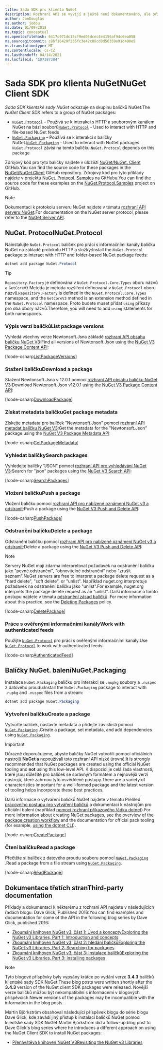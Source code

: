 ```yaml
---
title: Sada SDK pro klienta NuGet
description: Rozhraní API se vyvíjí a ještě není dokumentováno, ale příklady jsou k dispozici na blogu Dave Glick.
author: JonDouglas
ms.author: jodou
ms.date: 01/09/2018
ms.topic: conceptual
ms.openlocfilehash: 6417c971dc13cf9ed05dcec4e4156af94c0ea058
ms.sourcegitcommit: c8bf16420f235fc3e42c08cd0d56359e91d490e5
ms.translationtype: MT
ms.contentlocale: cs-CZ
ms.lasthandoff: 04/14/2021
ms.locfileid: "107387384"
---
```

# <a name="nuget-client-sdk"></a><span data-ttu-id="5e132-103">Sada SDK pro klienta NuGet</span><span class="sxs-lookup"><span data-stu-id="5e132-103">NuGet Client SDK</span></span>

<span data-ttu-id="5e132-104">*Sada SDK klientské sady NuGet* odkazuje na skupinu balíčků NuGet:</span><span class="sxs-lookup"><span data-stu-id="5e132-104">The *NuGet Client SDK* refers to a group of NuGet packages:</span></span>

* <span data-ttu-id="5e132-105">[`NuGet.Protocol`](https://www.nuget.org/packages/NuGet.Protocol) – Používá se k interakci s HTTP a souborovým kanálem NuGet na bázi souborů</span><span class="sxs-lookup"><span data-stu-id="5e132-105">[`NuGet.Protocol`](https://www.nuget.org/packages/NuGet.Protocol) - Used to interact with HTTP and file-based NuGet feeds</span></span>
* <span data-ttu-id="5e132-106">[`NuGet.Packaging`](https://www.nuget.org/packages/NuGet.Packaging) – Používá se k interakci s balíčky NuGet.</span><span class="sxs-lookup"><span data-stu-id="5e132-106">[`NuGet.Packaging`](https://www.nuget.org/packages/NuGet.Packaging) - Used to interact with NuGet packages.</span></span> <span data-ttu-id="5e132-107">`NuGet.Protocol` závisí na tomto balíčku.</span><span class="sxs-lookup"><span data-stu-id="5e132-107">`NuGet.Protocol` depends on this package</span></span>

<span data-ttu-id="5e132-108">Zdrojový kód pro tyto balíčky najdete v úložišti [NuGet/NuGet. Client](https://github.com/NuGet/NuGet.Client) GitHub.</span><span class="sxs-lookup"><span data-stu-id="5e132-108">You can find the source code for these packages in the [NuGet/NuGet.Client](https://github.com/NuGet/NuGet.Client) GitHub repository.</span></span>
<span data-ttu-id="5e132-109">Zdrojový kód pro tyto příklady najdete v projektu [NuGet. Protocol. Samples](https://github.com/NuGet/Samples/tree/main/NuGetProtocolSamples) na GitHubu.</span><span class="sxs-lookup"><span data-stu-id="5e132-109">You can find the source code for these examples on the [NuGet.Protocol.Samples](https://github.com/NuGet/Samples/tree/main/NuGetProtocolSamples) project on GitHub.</span></span>

> [!Note]
> <span data-ttu-id="5e132-110">Dokumentaci k protokolu serveru NuGet najdete v tématu [rozhraní API serveru NuGet](~/api/overview.md).</span><span class="sxs-lookup"><span data-stu-id="5e132-110">For documentation on the NuGet server protocol, please refer to the [NuGet Server API](~/api/overview.md).</span></span>

## <a name="nugetprotocol"></a><span data-ttu-id="5e132-111">NuGet. Protocol</span><span class="sxs-lookup"><span data-stu-id="5e132-111">NuGet.Protocol</span></span>

<span data-ttu-id="5e132-112">Nainstalujte `NuGet.Protocol` balíček pro práci s informačními kanály balíčku NuGet na základě protokolu HTTP a složky:</span><span class="sxs-lookup"><span data-stu-id="5e132-112">Install the `NuGet.Protocol` package to interact with HTTP and folder-based NuGet package feeds:</span></span>

```ps1
dotnet add package NuGet.Protocol
```

> [!Tip]
> <span data-ttu-id="5e132-113">`Repository.Factory` je definována v `NuGet.Protocol.Core.Types` oboru názvů a `GetCoreV3` Metoda je metoda rozšíření definovaná v `NuGet.Protocol` oboru názvů.</span><span class="sxs-lookup"><span data-stu-id="5e132-113">`Repository.Factory` is defined in the `NuGet.Protocol.Core.Types` namespace, and the `GetCoreV3` method is an extension method defined in the `NuGet.Protocol` namespace.</span></span> <span data-ttu-id="5e132-114">Proto budete muset přidat `using` příkazy pro oba obory názvů.</span><span class="sxs-lookup"><span data-stu-id="5e132-114">Therefore, you will need to add `using` statements for both namespaces.</span></span>

### <a name="list-package-versions"></a><span data-ttu-id="5e132-115">Výpis verzí balíčků</span><span class="sxs-lookup"><span data-stu-id="5e132-115">List package versions</span></span>

<span data-ttu-id="5e132-116">Vyhledá všechny verze Newtonsoft.Jsna základě [rozhraní API obsahu balíčku NuGet V3](../api/package-base-address-resource.md#enumerate-package-versions):</span><span class="sxs-lookup"><span data-stu-id="5e132-116">Find all versions of Newtonsoft.Json using the [NuGet V3 Package Content API](../api/package-base-address-resource.md#enumerate-package-versions):</span></span>

[!code-csharp[ListPackageVersions](~/../nuget-samples/NuGetProtocolSamples/Program.cs?name=ListPackageVersions)]

### <a name="download-a-package"></a><span data-ttu-id="5e132-117">Stažení balíčku</span><span class="sxs-lookup"><span data-stu-id="5e132-117">Download a package</span></span>

<span data-ttu-id="5e132-118">Stažení Newtonsoft.Jsna v 12.0.1 pomocí [rozhraní API obsahu balíčku NuGet V3](../api/package-base-address-resource.md):</span><span class="sxs-lookup"><span data-stu-id="5e132-118">Download Newtonsoft.Json v12.0.1 using the [NuGet V3 Package Content API](../api/package-base-address-resource.md):</span></span>

[!code-csharp[DownloadPackage](~/../nuget-samples/NuGetProtocolSamples/Program.cs?name=DownloadPackage)]

### <a name="get-package-metadata"></a><span data-ttu-id="5e132-119">Získat metadata balíčku</span><span class="sxs-lookup"><span data-stu-id="5e132-119">Get package metadata</span></span>

<span data-ttu-id="5e132-120">Získejte metadata pro balíček "Newtonsoft.Json" pomocí [rozhraní API metadat balíčku NuGet V3](../api/registration-base-url-resource.md):</span><span class="sxs-lookup"><span data-stu-id="5e132-120">Get the metadata for the "Newtonsoft.Json" package using the [NuGet V3 Package Metadata API](../api/registration-base-url-resource.md):</span></span>

[!code-csharp[GetPackageMetadata](~/../nuget-samples/NuGetProtocolSamples/Program.cs?name=GetPackageMetadata)]

### <a name="search-packages"></a><span data-ttu-id="5e132-121">Vyhledat balíčky</span><span class="sxs-lookup"><span data-stu-id="5e132-121">Search packages</span></span>

<span data-ttu-id="5e132-122">Vyhledejte balíčky "JSON" pomocí [rozhraní API pro vyhledávání NuGet V3](../api/search-query-service-resource.md):</span><span class="sxs-lookup"><span data-stu-id="5e132-122">Search for "json" packages using the [NuGet V3 Search API](../api/search-query-service-resource.md):</span></span>

[!code-csharp[SearchPackages](~/../nuget-samples/NuGetProtocolSamples/Program.cs?name=SearchPackages)]

### <a name="push-a-package"></a><span data-ttu-id="5e132-123">Vložení balíčku</span><span class="sxs-lookup"><span data-stu-id="5e132-123">Push a package</span></span>

<span data-ttu-id="5e132-124">Vložení balíčku pomocí [rozhraní API pro nabízené oznámení NuGet v3 a odstranit](../api/package-publish-resource.md):</span><span class="sxs-lookup"><span data-stu-id="5e132-124">Push a package using the [NuGet V3 Push and Delete API](../api/package-publish-resource.md):</span></span>

[!code-csharp[PushPackage](~/../nuget-samples/NuGetProtocolSamples/Program.cs?name=PushPackage)]

### <a name="delete-a-package"></a><span data-ttu-id="5e132-125">Odstranění balíčku</span><span class="sxs-lookup"><span data-stu-id="5e132-125">Delete a package</span></span>

<span data-ttu-id="5e132-126">Odstranění balíčku pomocí [rozhraní API pro nabízené oznámení NuGet v3 a odstranit](../api/package-publish-resource.md):</span><span class="sxs-lookup"><span data-stu-id="5e132-126">Delete a package using the [NuGet V3 Push and Delete API](../api/package-publish-resource.md):</span></span>

> [!Note]
> <span data-ttu-id="5e132-127">Servery NuGet mají zdarma interpretovat požadavek na odstranění balíčku jako "pevné odstranění", "obnovitelné odstranění" nebo "zrušit seznam".</span><span class="sxs-lookup"><span data-stu-id="5e132-127">NuGet servers are free to interpret a package delete request as a "hard delete", "soft delete", or "unlist".</span></span>
> <span data-ttu-id="5e132-128">Například nuget.org interpretuje požadavek na odstranění balíčku jako "unlist".</span><span class="sxs-lookup"><span data-stu-id="5e132-128">For example, nuget.org interprets the package delete request as an "unlist".</span></span> <span data-ttu-id="5e132-129">Další informace o tomto postupu najdete v tématu [odstranění zásad balíčků](../nuget-org/policies/deleting-packages.md) .</span><span class="sxs-lookup"><span data-stu-id="5e132-129">For more information about this practice, see the [Deleting Packages](../nuget-org/policies/deleting-packages.md) policy.</span></span>

[!code-csharp[DeletePackage](~/../nuget-samples/NuGetProtocolSamples/Program.cs?name=DeletePackage)]

### <a name="work-with-authenticated-feeds"></a><span data-ttu-id="5e132-130">Práce s ověřenými informačními kanály</span><span class="sxs-lookup"><span data-stu-id="5e132-130">Work with authenticated feeds</span></span>

<span data-ttu-id="5e132-131">Použijte [`NuGet.Protocol`](https://www.nuget.org/packages/NuGet.Protocol) pro práci s ověřenými informačními kanály.</span><span class="sxs-lookup"><span data-stu-id="5e132-131">Use [`NuGet.Protocol`](https://www.nuget.org/packages/NuGet.Protocol) to work with authenticated feeds.</span></span>

[!code-csharp[AuthenticatedFeed](~/../nuget-samples/NuGetProtocolSamples/Program.cs?name=AuthenticatedFeed)]

## <a name="nugetpackaging"></a><span data-ttu-id="5e132-132">Balíčky NuGet. balení</span><span class="sxs-lookup"><span data-stu-id="5e132-132">NuGet.Packaging</span></span>

<span data-ttu-id="5e132-133">Instalace `NuGet.Packaging` balíčku pro interakci se `.nupkg` soubory a `.nuspec` z datového proudu:</span><span class="sxs-lookup"><span data-stu-id="5e132-133">Install the `NuGet.Packaging` package to interact with `.nupkg` and `.nuspec` files from a stream:</span></span>

```ps1
dotnet add package NuGet.Packaging
```

### <a name="create-a-package"></a><span data-ttu-id="5e132-134">Vytvoření balíčku</span><span class="sxs-lookup"><span data-stu-id="5e132-134">Create a package</span></span>

<span data-ttu-id="5e132-135">Vytvořte balíček, nastavte metadata a přidejte závislosti pomocí [`NuGet.Packaging`](https://www.nuget.org/packages/NuGet.Packaging) .</span><span class="sxs-lookup"><span data-stu-id="5e132-135">Create a package, set metadata, and add dependencies using [`NuGet.Packaging`](https://www.nuget.org/packages/NuGet.Packaging).</span></span>

> [!IMPORTANT]
> <span data-ttu-id="5e132-136">Důrazně doporučujeme, abyste balíčky NuGet vytvořili pomocí oficiálních nástrojů **NuGet a** nepoužívali toto rozhraní API nízké úrovně.</span><span class="sxs-lookup"><span data-stu-id="5e132-136">It is strongly recommended that NuGet packages are created using the official NuGet tooling and **not** using this low-level API.</span></span> <span data-ttu-id="5e132-137">K dispozici je celá řada vlastností, které jsou důležité pro balíček se správným formátem a nejnovější verzi nástrojů, které zahrnou tyto osvědčené postupy.</span><span class="sxs-lookup"><span data-stu-id="5e132-137">There are a variety of characteristics important for a well-formed package and the latest version of tooling helps incorporate these best practices.</span></span>
> 
> <span data-ttu-id="5e132-138">Další informace o vytváření balíčků NuGet najdete v tématu Přehled [pracovního postupu pro vytváření balíčků](../create-packages/overview-and-workflow.md) a dokumentaci k nástrojům pro oficiální balení (například [pomocí rozhraní příkazového řádku dotnet](../create-packages/creating-a-package-dotnet-cli.md)).</span><span class="sxs-lookup"><span data-stu-id="5e132-138">For more information about creating NuGet packages, see the overview of the [package creation workflow](../create-packages/overview-and-workflow.md) and the documentation for official pack tooling (for example, [using the dotnet CLI](../create-packages/creating-a-package-dotnet-cli.md)).</span></span>

[!code-csharp[CreatePackage](~/../nuget-samples/NuGetProtocolSamples/Program.cs?name=CreatePackage)]

### <a name="read-a-package"></a><span data-ttu-id="5e132-139">Čtení balíčku</span><span class="sxs-lookup"><span data-stu-id="5e132-139">Read a package</span></span>

<span data-ttu-id="5e132-140">Přečtěte si balíček z datového proudu souboru pomocí [`NuGet.Packaging`](https://www.nuget.org/packages/NuGet.Packaging) .</span><span class="sxs-lookup"><span data-stu-id="5e132-140">Read a package from a file stream using [`NuGet.Packaging`](https://www.nuget.org/packages/NuGet.Packaging).</span></span>

[!code-csharp[ReadPackage](~/../nuget-samples/NuGetProtocolSamples/Program.cs?name=ReadPackage)]

## <a name="third-party-documentation"></a><span data-ttu-id="5e132-141">Dokumentace třetích stran</span><span class="sxs-lookup"><span data-stu-id="5e132-141">Third-party documentation</span></span>

<span data-ttu-id="5e132-142">Příklady a dokumentaci k některému z rozhraní API najdete v následujících řadách blogu: Dave Glick, Published 2016:</span><span class="sxs-lookup"><span data-stu-id="5e132-142">You can find examples and documentation for some of the API in the following blog series by Dave Glick, published 2016:</span></span>

- [<span data-ttu-id="5e132-143">Zkoumání knihoven NuGet v3, část 1: Úvod a koncepty</span><span class="sxs-lookup"><span data-stu-id="5e132-143">Exploring the NuGet v3 Libraries, Part 1: Introduction and concepts</span></span>](http://daveaglick.com/posts/exploring-the-nuget-v3-libraries-part-1)
- [<span data-ttu-id="5e132-144">Zkoumání knihoven NuGet v3, část 2: hledání balíčků</span><span class="sxs-lookup"><span data-stu-id="5e132-144">Exploring the NuGet v3 Libraries, Part 2: Searching for packages</span></span>](http://daveaglick.com/posts/exploring-the-nuget-v3-libraries-part-2)
- [<span data-ttu-id="5e132-145">Zkoumání knihoven NuGet v3, část 3: Instalace balíčků</span><span class="sxs-lookup"><span data-stu-id="5e132-145">Exploring the NuGet v3 Libraries, Part 3: Installing packages</span></span>](http://daveaglick.com/posts/exploring-the-nuget-v3-libraries-part-3)

> [!Note]
> <span data-ttu-id="5e132-146">Tyto blogové příspěvky byly vypsány krátce po vydání verze **3.4.3** balíčků klientské sady SDK NuGet.</span><span class="sxs-lookup"><span data-stu-id="5e132-146">These blog posts were written shortly after the **3.4.3** version of the NuGet client SDK packages were released.</span></span>
> <span data-ttu-id="5e132-147">Novější verze balíčků můžou být nekompatibilní s informacemi v blogových příspěvcích.</span><span class="sxs-lookup"><span data-stu-id="5e132-147">Newer versions of the packages may be incompatible with the information in the blog posts.</span></span>

<span data-ttu-id="5e132-148">Martin Björkström obsahoval následující příspěvek blogu do série blogu Dave Glick, kde zavádí jiný přístup k instalaci balíčků NuGet pomocí klientské sady SDK NuGet:</span><span class="sxs-lookup"><span data-stu-id="5e132-148">Martin Björkström did a follow-up blog post to Dave Glick's blog series where he introduces a different approach on using the NuGet Client SDK to install NuGet packages:</span></span>

- [<span data-ttu-id="5e132-149">Přenávštěva knihoven NuGet V3</span><span class="sxs-lookup"><span data-stu-id="5e132-149">Revisiting the NuGet v3 Libraries</span></span>](https://martinbjorkstrom.com/posts/2018-09-19-revisiting-nuget-client-libraries)
